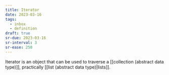 ```yaml
---
title: Iterator
date: 2023-03-16
tags:
  - inbox
  - definition
draft: true
sr-due: 2023-03-16
sr-interval: 3
sr-ease: 250
---
```


Iterator is an object that can be used to traverse a
[[collection (abstract data type)]], practically
[[list (abstract data type)|lists]].
